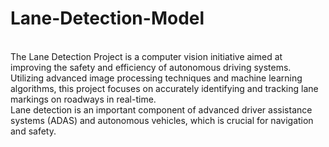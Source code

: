 # Lane-Detection-Model
<br>
The Lane Detection Project is a computer vision initiative aimed at improving the safety and efficiency of
autonomous driving systems.<br>
Utilizing advanced image processing techniques and machine learning algorithms, this project focuses on
accurately identifying and tracking lane markings on roadways in real-time.<br>
Lane detection is an important component of advanced driver assistance systems (ADAS) and autonomous
vehicles, which is crucial for navigation and safety.<br>
